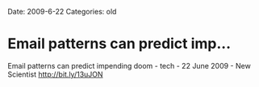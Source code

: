 Date: 2009-6-22
Categories: old

# Email patterns can predict imp...

Email patterns can predict impending doom - tech - 22 June 2009 - New Scientist <a href="http://bit.ly/13uJON" rel="nofollow">http://bit.ly/13uJON</a>
